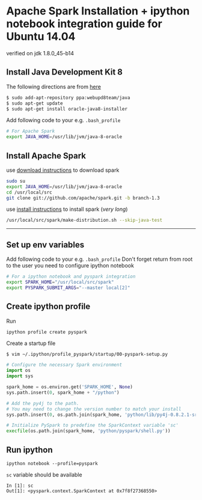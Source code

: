 Apache Spark Installation + ipython notebook integration guide for Ubuntu 14.04
===================

verified on jdk 1.8.0_45-b14

Install Java Development Kit 8
--------------------
The following directions are from [here](http://tecadmin.net/install-oracle-java-8-jdk-8-ubuntu-via-ppa/)
```bash
$ sudo add-apt-repository ppa:webupd8team/java
$ sudo apt-get update
$ sudo apt-get install oracle-java8-installer
```

Add following code to your e.g. `.bash_profile`
```bash
# For Apache Spark
export JAVA_HOME=/usr/lib/jvm/java-8-oracle
```

Install Apache Spark
--------------------
use [download instructions](https://spark.apache.org/downloads.html) to download spark
```bash
sudo su
export JAVA_HOME=/usr/lib/jvm/java-8-oracle
cd /usr/local/src
git clone git://github.com/apache/spark.git -b branch-1.3
```
use [install instructions](https://spark.apache.org/documentation.html) to install spark (*very long*)
```bash
/usr/local/src/spark/make-distribution.sh --skip-java-test
```
----------
Set up env variables
--------------------
Add following code to your e.g. `.bash_profile`
Don't forget return from root to the user you need to configure ipython notebook
```bash
# For a ipython notebook and pyspark integration
export SPARK_HOME="/usr/local/src/spark"
export PYSPARK_SUBMIT_ARGS="--master local[2]"
```

Create ipython profile
----------------------
Run
```bash
ipython profile create pyspark
```

Create a startup file
```
$ vim ~/.ipython/profile_pyspark/startup/00-pyspark-setup.py
```
```python
# Configure the necessary Spark environment
import os
import sys

spark_home = os.environ.get('SPARK_HOME', None)
sys.path.insert(0, spark_home + "/python")

# Add the py4j to the path.
# You may need to change the version number to match your install
sys.path.insert(0, os.path.join(spark_home, 'python/lib/py4j-0.8.2.1-src.zip'))

# Initialize PySpark to predefine the SparkContext variable 'sc'
execfile(os.path.join(spark_home, 'python/pyspark/shell.py'))
```

Run ipython
-----------
```
ipython notebook --profile=pyspark
```

`sc` variable should be available
```ipython
In [1]: sc
Out[1]: <pyspark.context.SparkContext at 0x7f8f27368550>
```

